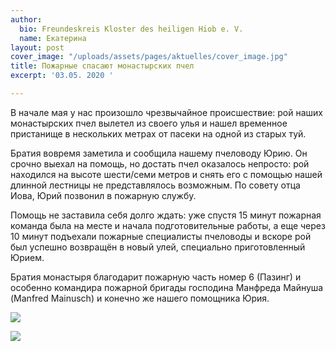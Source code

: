 ```yaml
---
author:
  bio: Freundeskreis Kloster des heiligen Hiob e. V.
  name: Екатерина
layout: post
cover_image: "/uploads/assets/pages/aktuelles/cover_image.jpg"
title: Пожарные спасают монастырских пчел
excerpt: '03.05. 2020 '

---
```

В начале мая у нас произошло чрезвычайное происшествие: рой наших монастырских пчел вылетел из своего улья и нашел временное пристанище в нескольких метрах от пасеки на одной из старых туй.

Братия вовремя заметила и сообщила нашему пчеловоду Юрию. Он срочно выехал на помощь, но достать пчел оказалось непросто: рой находился на высоте шести/семи метров и снять его с помощью нашей длинной лестницы не представлялось возможным. По совету отца Иова, Юрий позвонил в пожарную службу.

Помощь не заставила себя долго ждать: уже спустя 15 минут пожарная команда была на месте и начала подготовительные работы, а еще через 10 минут подъехали пожарные специалисты пчеловоды и вскоре рой был успешно возвращён в новый улей, специально приготовленный Юрием.

Братия монастыря благодарит пожарную часть номер 6 (Пазинг) и особенно командира пожарной бригады господина Манфреда Майнуша (Manfred Mainusch) и конечно же нашего помощника Юрия.

![](https://res.cloudinary.com/hiobmon/image/upload/v1590143945/media/2020/Screenshot_2020-05-22_at_12.38.08_mjj7hy.png)

![](https://res.cloudinary.com/hiobmon/image/upload/v1590143780/media/2020/d4325ba7-8874-493d-b171-610beec496e7_f0a3ba.jpg)